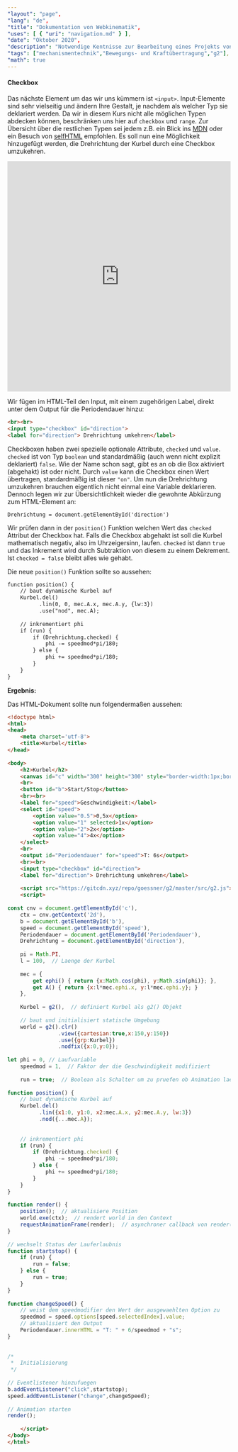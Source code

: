 ```yaml
---
"layout": "page",
"lang": "de",
"title": "Dokumentation von Webkinematik",
"uses": [ { "uri": "navigation.md" } ],
"date": "Oktober 2020",
"description": "Notwendige Kentnisse zur Bearbeitung eines Projekts von Webkinematik",
"tags": ["mechanismentechnik","Bewegungs- und Kraftübertragung","g2"],
"math": true
---
```


#### Checkbox

Das nächste Element um das wir uns kümmern ist `<input>`. Input-Elemente sind sehr vielseitig und ändern Ihre Gestalt, je nachdem als welcher Typ sie deklariert werden. Da wir in diesem Kurs nicht alle möglichen Typen abdecken können, beschränken uns hier auf `checkbox` und `range`. Zur Übersicht über die restlichen Typen sei jedem z.B. ein Blick ins [MDN](https://developer.mozilla.org/de/docs/Web/HTML/Element/Input) oder ein Besuch von [selfHTML](https://wiki.selfhtml.org/wiki/HTML/Formulare/input) empfohlen.
Es soll nun eine Möglichkeit hinzugefügt werden, die Drehrichtung der Kurbel durch eine Checkbox umzukehren.

<iframe width=100% height=520 frameborder='no' src='https://goessner.github.io/webkinematik/Interaktivitaet/3 Kurbel - checkbox.html'></iframe>

Wir fügen im HTML-Teil den Input, mit einem zugehörigen Label, direkt unter dem Output für die Periodendauer hinzu:

```HTML
<br><br>
<input type="checkbox" id="direction">
<label for="direction"> Drehrichtung umkehren</label>
````

Checkboxen haben zwei spezielle optionale Attribute, `checked` und `value`. `checked` ist von Typ `boolean` und standardmäßig (auch wenn nicht explizit deklariert) `false`. Wie der Name schon sagt, gibt es an ob die Box aktiviert (abgehakt) ist oder nicht. Durch `value` kann die Checkbox einen Wert übertragen, standardmäßig ist dieser `"on"`.
Um nun die Drehrichtung umzukehren brauchen eigentlich nicht einmal eine Variable deklarieren. Dennoch legen wir zur Übersichtlichkeit wieder die gewohnte Abkürzung zum HTML-Element an:

`Drehrichtung = document.getElementById('direction')`

Wir prüfen dann in der `position()` Funktion welchen Wert das `checked` Attribut der Checkbox hat. Falls die Checkbox abgehakt ist soll die Kurbel mathematisch negativ, also im Uhrzeigersinn, laufen. `checked` ist dann `true` und das Inkrement wird durch Subtraktion von diesem zu einem Dekrement. Ist `checked = false` bleibt alles wie gehabt.

Die neue `position()` Funktion sollte so aussehen:

```HTML
function position() {
    // baut dynamische Kurbel auf
    Kurbel.del()
          .lin(0, 0, mec.A.x, mec.A.y, {lw:3})
          .use("nod", mec.A);
 
    // inkrementiert phi 
    if (run) {
        if (Drehrichtung.checked) {
            phi -= speedmod*pi/180;
        } else {
            phi += speedmod*pi/180; 
        }
    }
}
````

**Ergebnis:**

Das HTML-Dokument sollte nun folgendermaßen aussehen:

```HTML
<!doctype html>
<html>
<head>
    <meta charset='utf-8'>
    <title>Kurbel</title>
</head>
 
<body>
    <h2>Kurbel</h2>
    <canvas id="c" width="300" height="300" style="border-width:1px;border-style:solid"></canvas>
    <br>
    <button id="b">Start/Stop</button>
    <br><br>
    <label for="speed">Geschwindigkeit:</label>
    <select id="speed">
        <option value="0.5">0,5x</option>
        <option value="1" selected>1x</option>
        <option value="2">2x</option>
        <option value="4">4x</option>
    </select>
    <br>
    <output id="Periodendauer" for="speed">T: 6s</output>
    <br><br>
    <input type="checkbox" id="direction">
    <label for="direction"> Drehrichtung umkehren</label>
 
    <script src="https://gitcdn.xyz/repo/goessner/g2/master/src/g2.js"></script>
    <script>
 
const cnv = document.getElementById('c'),
    ctx = cnv.getContext('2d'),
    b = document.getElementById('b'),
    speed = document.getElementById('speed'),
    Periodendauer = document.getElementById('Periodendauer'),
    Drehrichtung = document.getElementById('direction'),
 
    pi = Math.PI,
    l = 100,  // Laenge der Kurbel
 
    mec = {
        get ephi() { return {x:Math.cos(phi), y:Math.sin(phi)}; },
        get A() { return {x:l*mec.ephi.x, y:l*mec.ephi.y}; }
    },
 
    Kurbel = g2(),  // definiert Kurbel als g2() Objekt
 
    // baut und initialisiert statische Umgebung
    world = g2().clr()
                .view({cartesian:true,x:150,y:150})
                .use({grp:Kurbel})
                .nodfix({x:0,y:0});
 
let phi = 0, // Laufvariable
    speedmod = 1,  // Faktor der die Geschwindigkeit modifiziert
 
    run = true;  // Boolean als Schalter um zu pruefen ob Animation laeuft
 
function position() {
    // baut dynamische Kurbel auf
    Kurbel.del()
          .lin({x1:0, y1:0, x2:mec.A.x, y2:mec.A.y, lw:3})
          .nod({...mec.A});
 
 
    // inkrementiert phi
    if (run) {
        if (Drehrichtung.checked) {
            phi -= speedmod*pi/180;
        } else {
            phi += speedmod*pi/180;
        }
    }
}
 
function render() {
    position();  // aktualisiere Position
    world.exe(ctx);  // rendert world in den Context
    requestAnimationFrame(render);  // asynchroner callback von render(), keine Rekursion!
}
 
// wechselt Status der Lauferlaubnis
function startstop() {
    if (run) {
        run = false;
    } else {
        run = true;
    }
}
 
function changeSpeed() {
    // weist dem speedmodifier den Wert der ausgewaehlten Option zu
    speedmod = speed.options[speed.selectedIndex].value;
    // aktualisiert den Output
    Periodendauer.innerHTML = "T: " + 6/speedmod + "s";
}
 
 
/*
 *  Initialisierung
 */
 
// Eventlistener hinzufuegen
b.addEventListener("click",startstop);
speed.addEventListener("change",changeSpeed);
 
// Animation starten
render();
 
    </script>
</body>
</html>
````


